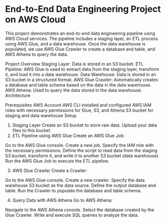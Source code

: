 # End-to-End Data Engineering Project on AWS Cloud  

This project demonstrates an end-to-end data engineering pipeline using AWS Cloud services. The pipeline includes a staging layer, an ETL process using AWS Glue, and a data warehouse. Once the data warehouse is populated, we use AWS Glue Crawler to create a database and table, and AWS Athena to query the data.

Project Overview
Staging Layer: Data is stored in an S3 bucket.
ETL Pipeline: AWS Glue is used to extract data from the staging layer, transform it, and load it into a data warehouse.
Data Warehouse: Data is stored in an S3 bucket in a structured format.
AWS Glue Crawler: Automatically creates a database and table schema based on the data in the data warehouse.
AWS Athena: Used to query the data stored in the data warehouse.
Architecture

Prerequisites
AWS Account
AWS CLI installed and configured
AWS IAM roles with necessary permissions for Glue, S3, and Athena
S3 bucket for staging and data warehouse
Setup
1. Staging Layer
Create an S3 bucket to store raw data.
Upload your data files to this bucket.
2. ETL Pipeline using AWS Glue
Create an AWS Glue Job:

Go to the AWS Glue console.
Create a new job.
Specify the IAM role with the necessary permissions.
Define the script to read data from the staging S3 bucket, transform it, and write it to another S3 bucket (data warehouse).
Run the AWS Glue Job to execute the ETL pipeline.

3. AWS Glue Crawler
Create a Crawler:

Go to the AWS Glue console.
Create a new crawler.
Specify the data warehouse S3 bucket as the data source.
Define the output database and table.
Run the Crawler to populate the database and table schema.

4. Query Data with AWS Athena
Go to AWS Athena:

Navigate to the AWS Athena console.
Select the database created by the Glue Crawler.
Write and execute SQL queries to analyze the data.

